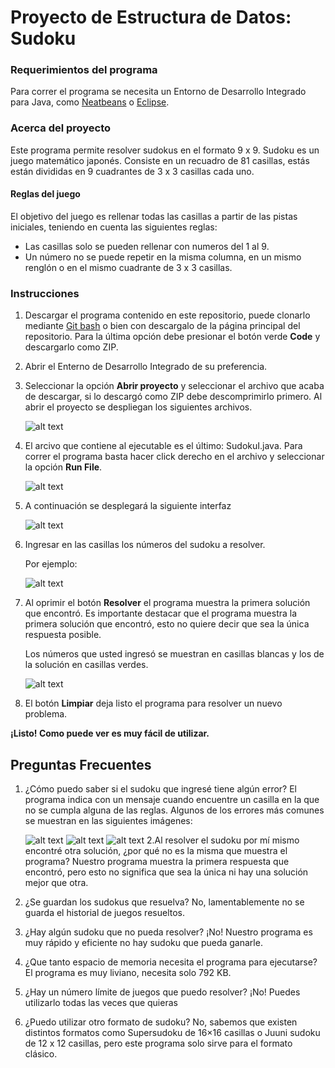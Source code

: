 # Proyecto de Estructura de Datos: Sudoku

### Requerimientos del programa
Para correr el programa se necesita un Entorno de Desarrollo Integrado para Java, como [Neatbeans](https://netbeans.org/images_www/v6/download/community/8.2/) o [Eclipse](https://www.eclipse.org/downloads/).

### Acerca del proyecto
Este programa permite resolver sudokus en el formato 9 x 9.
Sudoku es un juego matemático japonés. Consiste en un recuadro de 81 casillas, estás están divididas en 9 cuadrantes de 3 x 3 casillas cada uno.
#### Reglas del juego
El objetivo del juego es rellenar todas las casillas a partir de las pistas iniciales, teniendo en cuenta las siguientes reglas:
* Las casillas solo se pueden rellenar con numeros del 1 al 9.
* Un número no se puede repetir en la misma columna, en un mismo renglón o en el mismo cuadrante de 3 x 3 casillas.


### Instrucciones 
1. Descargar el programa contenido en este repositorio, puede clonarlo mediante [Git bash](https://git-scm.com/book/en/v2/Git-Basics-Getting-a-Git-Repository) 
o bien con descargalo de la página principal del repositorio. Para la última opción debe presionar el botón verde **Code** y descargarlo como ZIP.
2. Abrir el Enterno de Desarrollo Integrado de su preferencia.
3. Seleccionar la opción **Abrir proyecto** y seleccionar el archivo que acaba de descargar, si lo descargó como ZIP debe descomprimirlo primero.
 Al abrir el proyecto se despliegan los siguientes archivos.
  
   ![alt text](https://github.com/IvanaLuBE/Sudoku/blob/master/images/Directorio.PNG)

 4. El arcivo que contiene al ejecutable es el último: SudokuI.java. Para correr el programa basta hacer click derecho en el archivo y seleccionar la opción **Run File**.
 
    ![alt text](https://github.com/IvanaLuBE/Sudoku/blob/master/images/RunFile.png)
 5. A continuación se desplegará la siguiente interfaz
 
    ![alt text](https://github.com/IvanaLuBE/Sudoku/blob/master/images/Interfaz.png)
    
 6. Ingresar en las casillas los números del sudoku a resolver.
 
    Por ejemplo:
 
    ![alt text](https://github.com/IvanaLuBE/Sudoku/blob/master/images/SudokuSinResolver.png)
    
7. Al oprimir el botón **Resolver** el programa muestra la primera solución que encontró. 
   Es importante destacar que el programa muestra la primera solución que encontró, esto no quiere decir que sea la única respuesta posible.

   Los números que usted ingresó se muestran en casillas blancas y los de la solución en casillas verdes.
 
    ![alt text](https://github.com/IvanaLuBE/Sudoku/blob/master/images/SudokuResuelto.png)
8. El botón **Limpiar** deja listo el programa para resolver un nuevo problema.

 **¡Listo! Como puede ver es muy fácil de utilizar.**
 
 ## Preguntas Frecuentes
 1.  ¿Cómo puedo saber si el sudoku que ingresé tiene algún error?
     El programa indica con un mensaje cuando encuentre un casilla en la que no se cumpla alguna de las reglas.
     Algunos de los errores más comunes se muestran en las siguientes imágenes:
     
     ![alt text](https://github.com/IvanaLuBE/Sudoku/blob/master/images/ErrorColumna.png)
     ![alt text](https://github.com/IvanaLuBE/Sudoku/blob/master/images/ErrorCuadrante.png)
     ![alt text](https://github.com/IvanaLuBE/Sudoku/blob/master/images/ErrorCaracterInvalido.png)
 2.Al resolver el sudoku por mí mismo encontré otra solución, ¿por qué no es la misma que muestra el programa?
    Nuestro programa muestra la primera respuesta que encontró, pero esto no significa que sea la única ni hay una solución mejor que otra. 
 3. ¿Se guardan los sudokus que resuelva?
    No, lamentablemente no se guarda el historial de juegos resueltos.
 4. ¿Hay algún sudoku que no pueda resolver?
    ¡No! Nuestro programa es muy rápido y eficiente no hay sudoku que pueda ganarle.
 5. ¿Que tanto espacio de memoria necesita el programa para ejecutarse?
    El programa es muy liviano, necesita solo 792 KB.
 6. ¿Hay un número límite de juegos que puedo resolver?
    ¡No! Puedes utilizarlo todas las veces que quieras
 7. ¿Puedo utilizar otro formato de sudoku?
     No, sabemos que existen distintos formatos como Supersudoku de 16×16 casillas o Juuni sudoku de 12 x 12 casillas, pero este programa solo sirve para el formato clásico.
 
    
    

    
